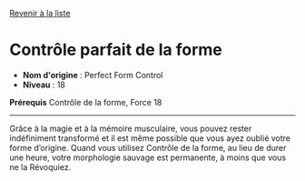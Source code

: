 [Revenir à la liste](list.md)

# Contrôle parfait de la forme

 * **Nom d'origine** : Perfect Form Control
 * **Niveau** : 18


<p><strong>Prérequis</strong> Contrôle de la forme, Force 18</p>
<hr>
<p>Grâce à la magie et à la mémoire musculaire, vous pouvez rester indéfiniment transformé et il est même possible que vous ayez oublié votre forme d’origine. Quand vous utilisez Contrôle de la forme, au lieu de durer une heure, votre morphologie sauvage est permanente, à moins que vous ne la Révoquiez.</p>